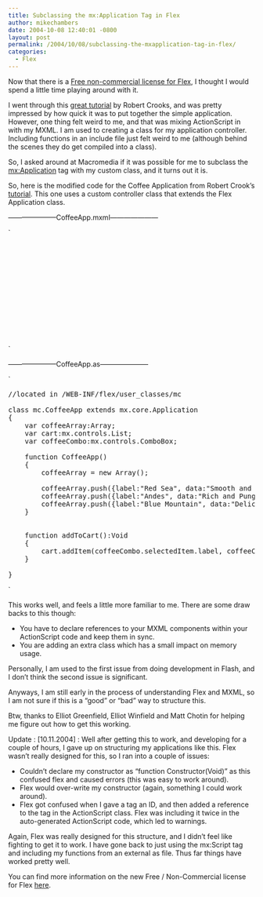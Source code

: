 ```yaml
---
title: Subclassing the mx:Application Tag in Flex
author: mikechambers
date: 2004-10-08 12:40:01 -0800
layout: post
permalink: /2004/10/08/subclassing-the-mxapplication-tag-in-flex/
categories:
  - Flex
---
```



Now that there is a [Free non-commercial license for Flex][1], I thought I would spend a little time playing around with it.

I went through this [great tutorial][2] by Robert Crooks, and was pretty impressed by how quick it was to put together the simple application. However, one thing felt weird to me, and that was mixing ActionScript in with my MXML. I am used to creating a class for my application controller. Including functions in an include file just felt weird to me (although behind the scenes they do get compiled into a class).

So, I asked around at Macromedia if it was possible for me to subclass the <mx:Application> tag with my custom class, and it turns out it is.

So, here is the modified code for the Coffee Application from Robert Crook&#8217;s [tutorial][2]. This one uses a custom controller class that extends the Flex Application class.

<!--more-->

&#8212;&#8212;&#8212;&#8212;&#8212;&#8212;&#8212;CoffeeApp.mxml&#8212;&#8212;&#8212;&#8212;&#8212;&#8212;&#8212;

`
<pre>
<?xml version="1.0"?>

<mc:CoffeeApp xmlns:mc="mc.*" xmlns:mx="http://www.macromedia.com/2003/mxml">
							
	<mx:Panel title="My First Flex App">
		<mx:Label text="Coffee Blends" />
		<mx:ComboBox id="coffeeCombo" dataProvider="{coffeeArray}" />
		<mx:Text text="Description: {coffeeCombo.selectedItem.data}" width="100%" />
		<mx:Button label="Add to Cart" click="addToCart()" />
		<mx:List id="cart" />
	</mx:Panel>
	
</mc:CoffeeApp></pre>
<p>`

&#8212;&#8212;&#8212;&#8212;&#8212;&#8212;&#8212;CoffeeApp.as&#8212;&#8212;&#8212;&#8212;&#8212;&#8212;&#8212;

`
<pre>
//located in /WEB-INF/flex/user_classes/mc

class mc.CoffeeApp extends mx.core.Application 
{
	var coffeeArray:Array;
	var cart:mx.controls.List;
	var coffeeCombo:mx.controls.ComboBox;

	function CoffeeApp() 
	{
		coffeeArray = new Array();
		
		coffeeArray.push({label:"Red Sea", data:"Smooth and Fragrant"});
		coffeeArray.push({label:"Andes", data:"Rich and Pungent"});
		coffeeArray.push({label:"Blue Mountain", data:"Delicate and Refined"});		
	}	


	function addToCart():Void
	{
		cart.addItem(coffeeCombo.selectedItem.label, coffeeCombo.selectedItem.data);
	}	

}
</pre>
<p>`

This works well, and feels a little more familiar to me. There are some draw backs to this though:

*   You have to declare references to your MXML components within your ActionScript code and keep them in sync.
*   You are adding an extra class which has a small impact on memory usage.

Personally, I am used to the first issue from doing development in Flash, and I don&#8217;t think the second issue is significant.

Anyways, I am still early in the process of understanding Flex and MXML, so I am not sure if this is a &#8220;good&#8221; or &#8220;bad&#8221; way to structure this.

Btw, thanks to Elliot Greenfield, Elliot Winfield and Matt Chotin for helping me figure out how to get this working.

Update : [10.11.2004] : Well after getting this to work, and developing for a couple of hours, I gave up on structuring my applications like this. Flex wasn&#8217;t really designed for this, so I ran into a couple of issues:

*   Couldn&#8217;t declare my constructor as &#8220;function Constructor(Void)&#8221; as this confused flex and caused errors (this was easy to work around).
*   Flex would over-write my constructor (again, something I could work around).
*   Flex got confused when I gave a tag an ID, and then added a reference to the tag in the ActionScript class. Flex was including it twice in the auto-generated ActionScript code, which led to warnings.

Again, Flex was really designed for this structure, and I didn&#8217;t feel like fighting to get it to work. I have gone back to just using the mx:Script tag and including my functions from an external as file. Thus far things have worked pretty well.

You can find more information on the new Free / Non-Commercial license for Flex [here][1].

 [1]: http://www.macromedia.com/macromedia/proom/pr/2004/flex_ncni_license.html
 [2]: http://www.macromedia.com/devnet/flex/articles/first_flexapp.html